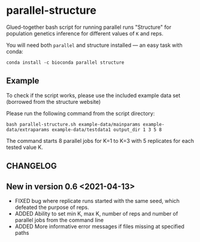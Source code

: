 # parallel-structure

Glued-together bash script for running parallel runs "Structure" for population genetics inference for different values of `K` and reps.

You will need both `parallel` and structure installed — an easy task with conda:

```
conda install -c bioconda parallel structure
```

## Example

To check if the script works, please use the included example data set (borrowed from the structure website)

Please run the following command from the script directory:

```
bash parallel-structure.sh example-data/mainparams example-data/extraparams example-data/testdata1 output_dir 1 3 5 8
```

The command starts 8 parallel jobs for K=1 to K=3 with 5 replicates for each tested value K.


## CHANGELOG

## New in version 0.6 <2021-04-13>

* FIXED bug where replicate runs started with the same seed, which defeated the purpose of reps.
* ADDED Ability to set min K, max K, number of reps and number of parallel jobs from the command line
* ADDED More informative error messages if files missing at specified paths  
